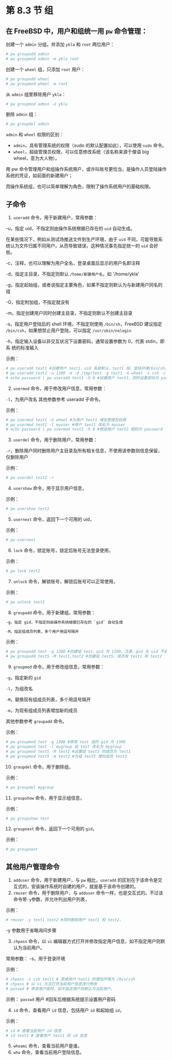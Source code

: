 # 第 8.3 节 组

## 在 FreeBSD 中，用户和组统一用 `pw` 命令管理：

创建一个 `admin` 分组，并添加 `ykla` 和 `root` 两位用户：

```sh
# pw groupadd admin
# pw groupmod admin -m ykla root
```

创建一个 `wheel` 组，只添加 `root` 用户：

```sh
# pw groupadd wheel
# pw groupmod wheel -m root
```

从 `admin` 组里移除用户 `ykla`：

```sh
# pw groupmod admin -d ykla
```

删除 `admin` 组：

```sh
# pw groupdel admin
```

`admin` 和 `wheel` 权限的区别：

- `admin`，具有管理系统的权限（sudo 的默认配置如此），可以使用 `sudo` 命令。
- `wheel`，超级管理员权限，可以任意修改系统（该名称来源于俚语 big wheel，意为大人物）。

用 pw 命令管理用户和组操作系统用户，或许叫账号更恰当，是操作人员登陆操作系统的凭证，如前面的新建用户；

而操作系统组，也可以简单理解为角色，限制了操作系统用户的基础权限。

## 子命令

1. `useradd` 命令，用于新建用户，常用参数：

\-u，指定 uid，不指定则由操作系统根据已存在的 `uid` 自动生成。

在某些情况下，例如从测试场推送文件到生产环境，由于 `uid` 不同，可能导致系统认为文件归属不同用户，从而导致错误，这种情况事先指定统一的 `uid` 会好些。

\-c，注释，也可以理解为用户全名，登录桌面后显示的用户名即注释

\-d，指定主目录，不指定则默认 `/home/新建用户名`，如 '/home/ykla'

\-g，指定起始组，或者说指定主要角色，如果不指定则默认为与新建用户同名的组

\-G，指定附加组，不指定就没有

\-m，指定创建用户同时创建主目录，不指定则默认不创建主目录

\-s，指定用户登陆后的 shell 环境，不指定则使用 `/bin/sh`，FreeBSD 建议指定 `/bin/csh`，如果想禁止用户登陆，可以指定 `/usr/sbin/nologin`

\-h，指定输入设备以非交互状况下设置密码，通常设置参数为 0，代表 stdin，即系 统的标准输入

示例：

```sh
# pw useradd test1 #创建用户 test1，uid 系统默认，test1 组，登陆环境/bin/sh，主目录未创建
# pw useradd test2 -u 1200 -m -d /tmp/test -g test1 -G wheel -s csh -c test2 #创建用户 test2，uid 为 1200，创建主目录，主目录为/tmp/test，test1 组，有管理员权限，登陆环境/bin/csh，全名 test2
# echo password | pw useradd test3 -h 0 #创建用户 test3，同时设置密码为 password
```

2. `usermod` 命令，用于修改用户信息，常用参数：

`-l`，为用户改名 其他参数参考 useradd 子命令。

示例：

```sh
# pw usermod test1 -G wheel #为用户 test1 增加管理员权限
# pw usermod test1 -l myuser #用户 test1 改名为 myuser
# echo password | pw usermod test2 -h 0 #修改用户 test2 密码为 password
```

3. `userdel` 命令，用于删除用户，常用参数：

`-r`，删除用户同时删除用户主目录及所有相关信息，不使用该参数则信息保留，仅删除用户

示例：

```sh
# pw userdel test2 -r
```

4. `usershow` 命令，用于显示用户信息，

示例：

```sh
# pw usershow test2
```

5. `usernext` 命令，返回下一个可用的 uid，

示例：

```sh
# pw usernext
```

6. `lock` 命令，锁定账号，锁定后账号无法登录使用，

示例：

```sh
# pw lock test2
```

7. `unlock` 命令，解锁账号，解锁后账号可以正常使用，

示例：

```sh
# pw unlock test2
```

8. `groupadd` 命令，用于新建组，常用参数：

```sh
-g，指定 gid，不指定则由操作系统根据已存在的 `gid` 自动生成

-M，指定组成员列表，多个用户用逗号隔开
```

示例：

```sh
# pw groupadd test -g 1200 #创建组 test，gid 为 1200，注意，gid 与 uid 不是一回事
# pw groupadd test5 -M test1,test2 #创建组 test5，成员有 test1 和 test2
```

9. `groupmod` 命令，用于修改组信息，常用参数：

`-g`，指定新的 `gid`

`-l`，为组改名

`-M`，替换现有组成员列表，多个用逗号隔开

`-m`，为现有组成员列表增加新的成员

其他参数参考 `groupadd` 命令。

示例：

```sh
# pw groupmod test -g 1300 #修改 test 组的 gid 为 1300
# pw groupmod test -l mygroup 组 test 改名为 mygroup
# pw groupmod test5 -M test1 #设置组 test5 的成员为 test1
# pw groupmod test5 -m test3 #为组 test5 增加成员 test3
```

10. `groupdel` 命令，用于删除组，

示例：

```sh
# pw groupdel mygroup
```

11. `groupshow` 命令，用于显示组信息，

示例：

```sh
# pw groupshow test
```

12. `groupnext` 命令，返回下一个可用的 `gid`，

示例：

```sh
# pw groupnext
```

## 其他用户管理命令

1. `adduser` 命令，用于新建用户，与 `pw` 相比，`useradd` 的区别在于该命令是交互式的，安装操作系统时自建的用户，就是基于该命令创建的。
2. `rmuser` 命令，用于删除用户，与 `adduser` 命令一样，也是交互式的。不过该命令带`-y`参数，并允许列出用户列表，

示例：

```sh
# rmuser -y test1 test2 #同时删除用户 test1 和 test2，
```

\-y 参数用于省略询问步骤

3. `chpass` 命令，以 `vi` 编辑器方式打开并修改指定用户信息，如不指定用户则默认为当前用户。

常用参数： -s，用于登录环境

示例：

```sh
# chpass -s csh test1 # 更换用户 test1 的登陆环境为 /bin/csh
# chpass # 以 vi 方式打开当前用户信息进行修改
# passwd # 修改用户密码，如不指定用户则默认为当前用户。
```

示例： `passwd` 用户 #回车后根据系统提示设置用户密码

4. `id` 命令，查看用户 `id` 信息，包括用户 `id` 和起始组 `id`，

示例：

```sh
# id # 查看当前用户 id 信息
# id test1 # 查看用户 test1 的 id 信息
```

5. `whoami` 命令，查看当前用户是谁。
6. `who` 命令，查看当前用户登陆信息。
